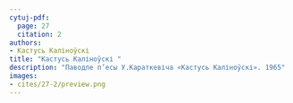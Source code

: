 ```yaml
---
cytuj-pdf:
  page: 27
  citation: 2
authors:
- Кастусь Каліноўскі 
title: "Кастусь Каліноўскі "
description: "Паводле п’есы У.Караткевіча «Кастусь Каліноўскі». 1965"
images:
- cites/27-2/preview.png
---
```

